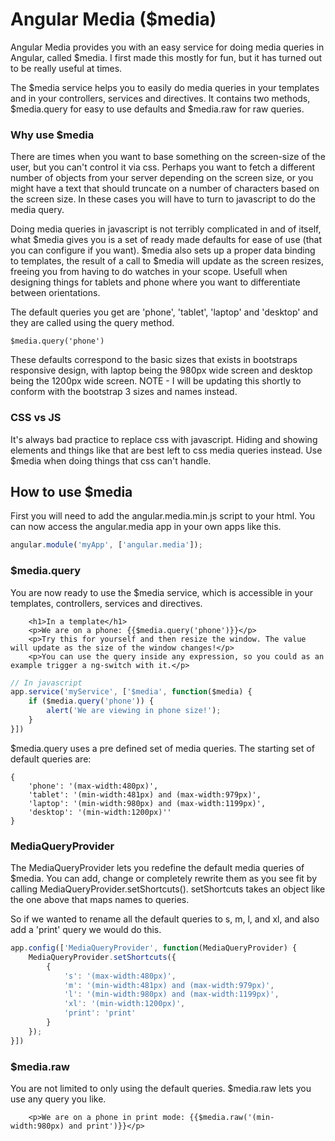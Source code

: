 # Angular Media ($media)

Angular Media provides you with an easy service for doing media queries in Angular, called $media. I first made this mostly for fun, but it has turned out to be really useful at times.

The $media service helps you to easily do media queries in your templates and in your controllers, services and directives. It contains two methods, $media.query for easy to use defaults and $media.raw for raw queries.


### Why use $media
There are times when you want to base something on the screen-size of the user, but you can't control it via css. Perhaps you want to fetch a different number of objects from your server depending on the screen size, or you might have a text that should truncate on a number of characters based on the screen size. In these cases you will have to turn to javascript to do the media query.

Doing media queries in javascript is not terribly complicated in and of itself, what $media gives you is a set of ready made defaults for ease of use (that you can configure if you want). $media also sets up a proper data binding to templates, the result of a call to $media will update as the screen resizes, freeing you from having to do watches in your scope. Usefull when designing things for tablets and phone where you want to differentiate between orientations.

The default queries you get are 'phone', 'tablet', 'laptop' and 'desktop' and they are called using the query method.

```
$media.query('phone')
```

These defaults correspond to the basic sizes that exists in bootstraps responsive design, with laptop being the 980px wide screen and desktop being the 1200px wide screen. NOTE - I will be updating this shortly to conform with the bootstrap 3 sizes and names instead.


### CSS vs JS
It's always bad practice to replace css with javascript. Hiding and showing elements and things like that are best left to css media queries instead. Use $media when doing things that css can't handle.


## How to use $media
First you will need to add the angular.media.min.js script to your html.
You can now access the angular.media app in your own apps like this.

```javascript
angular.module('myApp', ['angular.media']);
```


### $media.query
You are now ready to use the $media service, which is accessible in your templates, controllers, services and directives.

```
    <h1>In a template</h1>
    <p>We are on a phone: {{$media.query('phone')}}</p>
    <p>Try this for yourself and then resize the window. The value will update as the size of the window changes!</p>
    <p>You can use the query inside any expression, so you could as an example trigger a ng-switch with it.</p>
```


```javascript
// In javascript
app.service('myService', ['$media', function($media) {
    if ($media.query('phone')) {
        alert('We are viewing in phone size!');
    }
}])
```

$media.query uses a pre defined set of media queries. The starting set of default queries are:

```
{
    'phone': '(max-width:480px)',
    'tablet': '(min-width:481px) and (max-width:979px)',
    'laptop': '(min-width:980px) and (max-width:1199px)',
    'desktop': '(min-width:1200px)''
}
```

### MediaQueryProvider
The MediaQueryProvider lets you redefine the default media queries of $media. You can add, change or completely rewrite them as you see fit by calling MediaQueryProvider.setShortcuts(). setShortcuts takes an object like the one above that maps names to queries.

So if we wanted to rename all the default queries to s, m, l, and xl, and also add a 'print' query we would do this.

```javascript
app.config(['MediaQueryProvider', function(MediaQueryProvider) {
    MediaQueryProvider.setShortcuts({
        {
            's': '(max-width:480px)',
            'm': '(min-width:481px) and (max-width:979px)',
            'l': '(min-width:980px) and (max-width:1199px)',
            'xl': '(min-width:1200px)',
            'print': 'print'
        }
    });
}])
```


### $media.raw
You are not limited to only using the default queries. $media.raw lets you use any query you like.

```
    <p>We are on a phone in print mode: {{$media.raw('(min-width:980px) and print')}}</p>
```
